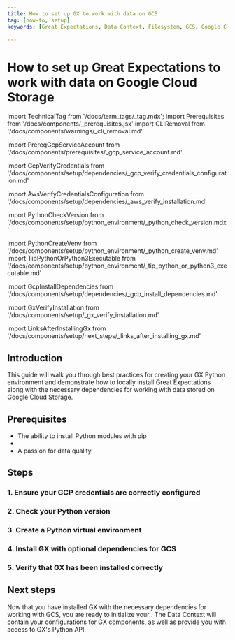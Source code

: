 ```yaml
---
title: How to set up GX to work with data on GCS
tag: [how-to, setup]
keywords: [Great Expectations, Data Context, Filesystem, GCS, Google Cloud Storage]

---
```


# How to set up Great Expectations to work with data on Google Cloud Storage

import TechnicalTag from '/docs/term_tags/_tag.mdx';
import Prerequisites from '/docs/components/_prerequisites.jsx'
import CLIRemoval from '/docs/components/warnings/_cli_removal.md'

<!-- ## Prerequisites -->
import PrereqGcpServiceAccount from '/docs/components/prerequisites/_gcp_service_account.md'

<!-- ### 1. Ensure your AWS CLI version is the most recent -->
import GcpVerifyCredentials from '/docs/components/setup/dependencies/_gcp_verify_credentials_configuration.md'

<!-- ### 2. Ensure your AWS credentials are correctly configured -->
import AwsVerifyCredentialsConfiguration from '/docs/components/setup/dependencies/_aws_verify_installation.md'

<!-- ### 3. Check your Python version -->
import PythonCheckVersion from '/docs/components/setup/python_environment/_python_check_version.mdx'

<!-- ### 4. Create a Python virtual environment -->
import PythonCreateVenv from '/docs/components/setup/python_environment/_python_create_venv.md'
import TipPythonOrPython3Executable from '/docs/components/setup/python_environment/_tip_python_or_python3_executable.md'

<!-- ### 5. Install GX with optional dependencies for GCS -->
import GcpInstallDependencies from '/docs/components/setup/dependencies/_gcp_install_dependencies.md'

<!-- ### 6. Verify that GX has been installed correctly -->
import GxVerifyInstallation from '/docs/components/setup/_gx_verify_installation.md'

<!-- ## Next steps -->
import LinksAfterInstallingGx from '/docs/components/setup/next_steps/_links_after_installing_gx.md'

## Introduction

This guide will walk you through best practices for creating your GX Python environment and demonstrate how to locally install Great Expectations along with the necessary dependencies for working with data stored on Google Cloud Storage.

## Prerequisites

<Prerequisites requirePython = {true} requireInstallation = {false} requireDataContext = {false} requireSourceData = {null} requireDatasource = {false} requireExpectationSuite = {false}>

- The ability to install Python modules with pip
- <PrereqGcpServiceAccount />
- A passion for data quality

</Prerequisites>

## Steps

### 1. Ensure your GCP credentials are correctly configured

<GcpVerifyCredentials />

### 2. Check your Python version

<PythonCheckVersion />

<TipPythonOrPython3Executable />

### 3. Create a Python virtual environment

<PythonCreateVenv />

### 4. Install GX with optional dependencies for GCS

<GcpInstallDependencies />

### 5. Verify that GX has been installed correctly

<GxVerifyInstallation />

## Next steps

Now that you have installed GX with the necessary dependencies for working with GCS, you are ready to initialize your <TechnicalTag tag="data_context" text="Data Context" />.  The Data Context will contain your configurations for GX components, as well as provide you with access to GX's Python API.

<LinksAfterInstallingGx />

